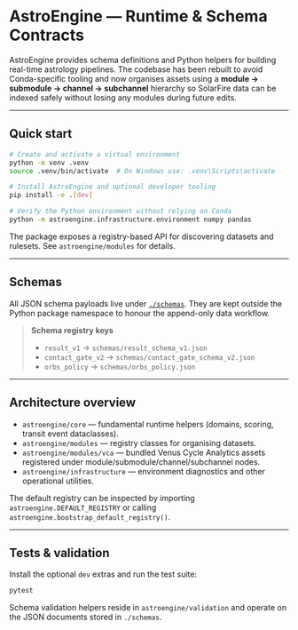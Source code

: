 # AstroEngine — Runtime & Schema Contracts

AstroEngine provides schema definitions and Python helpers for building
real-time astrology pipelines.  The codebase has been rebuilt to avoid
Conda-specific tooling and now organises assets using a
**module → submodule → channel → subchannel** hierarchy so SolarFire data
can be indexed safely without losing any modules during future edits.

---

## Quick start

```bash
# Create and activate a virtual environment
python -m venv .venv
source .venv/bin/activate  # On Windows use: .venv\Scripts\activate

# Install AstroEngine and optional developer tooling
pip install -e .[dev]

# Verify the Python environment without relying on Conda
python -m astroengine.infrastructure.environment numpy pandas
```

The package exposes a registry-based API for discovering datasets and
rulesets.  See `astroengine/modules` for details.

---

## Schemas

All JSON schema payloads live under [`./schemas`](./schemas).  They are
kept outside the Python package namespace to honour the append-only data
workflow.

> **Schema registry keys**
> - `result_v1` → `schemas/result_schema_v1.json`
> - `contact_gate_v2` → `schemas/contact_gate_schema_v2.json`
> - `orbs_policy` → `schemas/orbs_policy.json`

---

## Architecture overview

- `astroengine/core` — fundamental runtime helpers (domains, scoring,
  transit event dataclasses).
- `astroengine/modules` — registry classes for organising datasets.
- `astroengine/modules/vca` — bundled Venus Cycle Analytics assets
  registered under module/submodule/channel/subchannel nodes.
- `astroengine/infrastructure` — environment diagnostics and other
  operational utilities.

The default registry can be inspected by importing
`astroengine.DEFAULT_REGISTRY` or calling
`astroengine.bootstrap_default_registry()`.

---

## Tests & validation

Install the optional `dev` extras and run the test suite:

```bash
pytest
```

Schema validation helpers reside in `astroengine/validation` and operate
on the JSON documents stored in `./schemas`.
